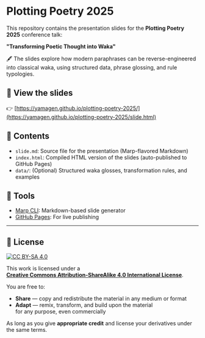 # Plotting Poetry 2025

This repository contains the presentation slides for the **Plotting Poetry 2025** conference talk:

**"Transforming Poetic Thought into Waka"**

🖋️ The slides explore how modern paraphrases can be reverse-engineered into classical waka, using structured data, phrase glossing, and rule typologies.

## 🔗 View the slides

👉 [https://yamagen.github.io/plotting-poetry-2025/](https://yamagen.github.io/plotting-poetry-2025/slide.html)

## 📂 Contents

- `slide.md`: Source file for the presentation (Marp-flavored Markdown)
- `index.html`: Compiled HTML version of the slides (auto-published to GitHub Pages)
- `data/`: (Optional) Structured waka glosses, transformation rules, and examples

## 📌 Tools

- [Marp CLI](https://github.com/marp-team/marp-cli): Markdown-based slide generator
- [GitHub Pages](https://pages.github.com/): For live publishing

---

## 📄 License

[![CC BY-SA 4.0](https://licensebuttons.net/l/by-sa/4.0/88x31.png)](https://creativecommons.org/licenses/by-sa/4.0/)

This work is licensed under a  
**[Creative Commons Attribution-ShareAlike 4.0 International License](https://creativecommons.org/licenses/by-sa/4.0/)**.

You are free to:

- **Share** — copy and redistribute the material in any medium or format
- **Adapt** — remix, transform, and build upon the material  
  for any purpose, even commercially

As long as you give **appropriate credit** and license your derivatives under the same terms.
